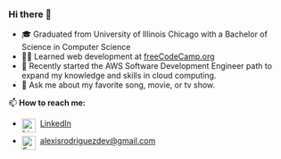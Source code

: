 ### Hi there 👋
- 🎓 Graduated from University of Illinois Chicago with a Bachelor of Science in Computer Science
- 👨‍💻 Learned web development at [freeCodeCamp.org](https://www.freecodecamp.org/)
- 🌱 Recently started the AWS Software Development Engineer path to expand my knowledge and skills in cloud computing.
- 💬 Ask me about my favorite song, movie, or tv show.
  
📫 **How to reach me:** 
- [LinkedIn](https://www.linkedin.com/in/alexis-rodriguezcs/)<img align="left" alt="LinkedIn" width="25px" style="padding-right:5px;" src="https://cdn.jsdelivr.net/gh/devicons/devicon@latest/icons/linkedin/linkedin-original.svg" />

- alexisrodriguezdev@gmail.com<img align="left" alt="Email" width="25px" style="padding-right:5px;" src="https://img.icons8.com/emoji/48/e-mail.png" />
